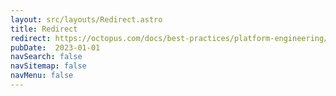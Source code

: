 ```yaml
---
layout: src/layouts/Redirect.astro
title: Redirect
redirect: https://octopus.com/docs/best-practices/platform-engineering/listing-downstream-drift
pubDate:  2023-01-01
navSearch: false
navSitemap: false
navMenu: false
---
```

